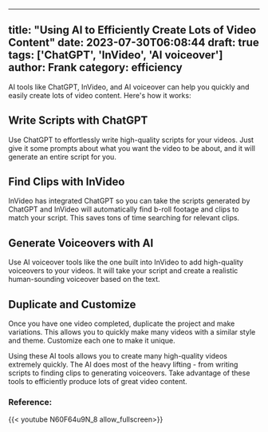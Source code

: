 
---
title: "Using AI to Efficiently Create Lots of Video Content"
date: 2023-07-30T06:08:44
draft: true
tags: ['ChatGPT', 'InVideo', 'AI voiceover']
author: Frank
category: efficiency
---

AI tools like ChatGPT, InVideo, and AI voiceover can help you quickly and easily create lots of video content. Here's how it works:

## Write Scripts with ChatGPT

Use ChatGPT to effortlessly write high-quality scripts for your videos. Just give it some prompts about what you want the video to be about, and it will generate an entire script for you.

## Find Clips with InVideo

InVideo has integrated ChatGPT so you can take the scripts generated by ChatGPT and InVideo will automatically find b-roll footage and clips to match your script. This saves tons of time searching for relevant clips.

## Generate Voiceovers with AI

Use AI voiceover tools like the one built into InVideo to add high-quality voiceovers to your videos. It will take your script and create a realistic human-sounding voiceover based on the text.

## Duplicate and Customize

Once you have one video completed, duplicate the project and make variations. This allows you to quickly make many videos with a similar style and theme. Customize each one to make it unique.

Using these AI tools allows you to create many high-quality videos extremely quickly. The AI does most of the heavy lifting - from writing scripts to finding clips to generating voiceovers. Take advantage of these tools to efficiently produce lots of great video content.


### Reference:
{{< youtube N60F64u9N_8 allow_fullscreen>}}
        